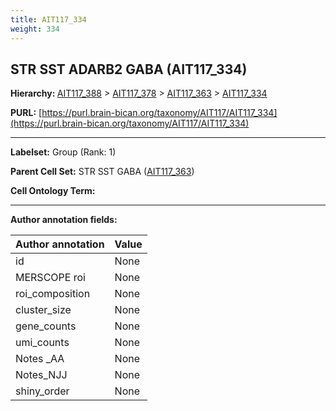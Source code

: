 ```yaml
---
title: AIT117_334
weight: 334
---
```

## STR SST ADARB2 GABA (AIT117_334)
<b>Hierarchy: </b>
[AIT117_388](../AIT117_388) >
[AIT117_378](../AIT117_378) >
[AIT117_363](../AIT117_363) >
[AIT117_334](../AIT117_334)

**PURL:** [https://purl.brain-bican.org/taxonomy/AIT117/AIT117_334](https://purl.brain-bican.org/taxonomy/AIT117/AIT117_334)

---


**Labelset:** Group (Rank: 1)

**Parent Cell Set:** STR SST GABA ([AIT117_363](../AIT117_363))



**Cell Ontology Term:** 

[MARKER GENES.]: #


---

[TRANSFERRED ANNOTATIONS.]: #


[AUTHOR ANNOTATION FIELDS.]: #


**Author annotation fields:**

| Author annotation | Value |
|-------------------|-------|
|id|None|
|MERSCOPE roi|None|
|roi_composition|None|
|cluster_size|None|
|gene_counts|None|
|umi_counts|None|
|Notes _AA|None|
|Notes_NJJ|None|
|shiny_order|None|
